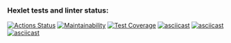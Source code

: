 ### Hexlet tests and linter status:
[![Actions Status](https://github.com/Kimpa4i/frontend-project-lvl2/workflows/hexlet-check/badge.svg)](https://github.com/Kimpa4i/frontend-project-lvl2/actions)
[![Maintainability](https://api.codeclimate.com/v1/badges/5965575bad0b6f9200be/maintainability)](https://codeclimate.com/github/Kimpa4i/frontend-project-lvl2/maintainability)
[![Test Coverage](https://api.codeclimate.com/v1/badges/5965575bad0b6f9200be/test_coverage)](https://codeclimate.com/github/Kimpa4i/frontend-project-lvl2/test_coverage)
[![asciicast](https://asciinema.org/a/vVRnvqguNgjWWojJSkX3IuieB.svg)](https://asciinema.org/a/vVRnvqguNgjWWojJSkX3IuieB)
[![asciicast](https://asciinema.org/a/9KSWiiGY0OxsPzbDHkeVIaDMO.svg)](https://asciinema.org/a/9KSWiiGY0OxsPzbDHkeVIaDMO)
[![asciicast](https://asciinema.org/a/pel35ojuue38yDd2D42weGjnc.svg)](https://asciinema.org/a/pel35ojuue38yDd2D42weGjnc)